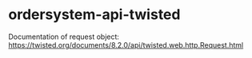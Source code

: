 # ordersystem-api-twisted

Documentation of request object: https://twisted.org/documents/8.2.0/api/twisted.web.http.Request.html
